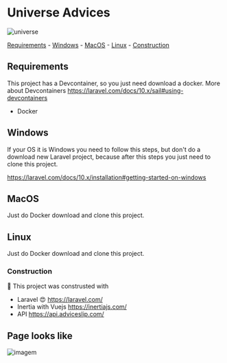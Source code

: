 
# Universe Advices


![universe](https://user-images.githubusercontent.com/62154515/227246042-603112db-c3bc-47ec-9a4e-e8dc8d20d18a.jpg)



 [Requirements](#requirements) -   [Windows](#windows) - [MacOS](#macos) - [Linux](#linux) - [Construction](#construction)

## Requirements

This project has a Devcontainer, so you just need download a docker. More about Devcontainers
https://laravel.com/docs/10.x/sail#using-devcontainers

* Docker

## Windows

If your OS it is Windows you need to follow this steps, but don't do a download new Laravel project, because after this steps you just need to clone this project.

https://laravel.com/docs/10.x/installation#getting-started-on-windows

## MacOS

Just do Docker download and clone this project.

## Linux

Just do Docker download and clone this project.

###  Construction 
:construction: This project was construsted with 

* Laravel 😍   https://laravel.com/
* Inertia with Vuejs https://inertiajs.com/
* API https://api.adviceslip.com/


## Page looks like







![imagem](https://user-images.githubusercontent.com/62154515/227246615-a95270b5-2ff1-45d7-8104-2ecb43c212a8.PNG)







